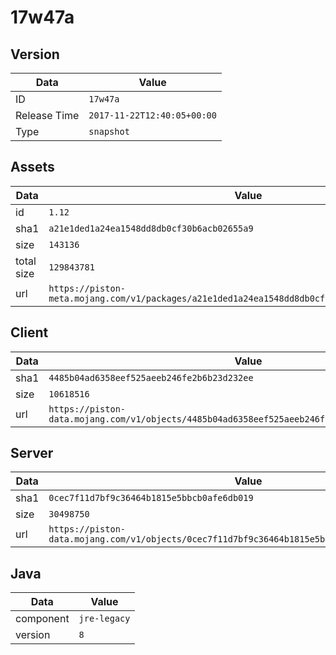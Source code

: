 # 17w47a

## Version

|**Data**        | **Value**                 |
|----------------|-------------------------|
| ID   | ```17w47a```   |
| Release Time   | ```2017-11-22T12:40:05+00:00```   |
| Type   | ```snapshot```   |

## Assets

|**Data**        | **Value**                 |
|----------------|-------------------------|
| id   | ```1.12```   |
| sha1   | ```a21e1ded1a24ea1548dd8db0cf30b6acb02655a9```   |
| size   | ```143136```   |
| total size  | ```129843781```  |
| url       | ```https://piston-meta.mojang.com/v1/packages/a21e1ded1a24ea1548dd8db0cf30b6acb02655a9/1.12.json``` |

## Client

|**Data**        | **Value**                 |
|----------------|-------------------------|
| sha1   | ```4485b04ad6358eef525aeeb246fe2b6b23d232ee```   |
| size   | ```10618516```   |
| url       | ```https://piston-data.mojang.com/v1/objects/4485b04ad6358eef525aeeb246fe2b6b23d232ee/client.jar``` |

## Server

|**Data**        | **Value**                 |
|----------------|-------------------------|
| sha1   | ```0cec7f11d7bf9c36464b1815e5bbcb0afe6db019```   |
| size   | ```30498750```   |
| url       | ```https://piston-data.mojang.com/v1/objects/0cec7f11d7bf9c36464b1815e5bbcb0afe6db019/server.jar``` |

## Java

|**Data**        | **Value**                 |
|----------------|-------------------------|
| component   | ```jre-legacy```   |
| version   | ```8```   |